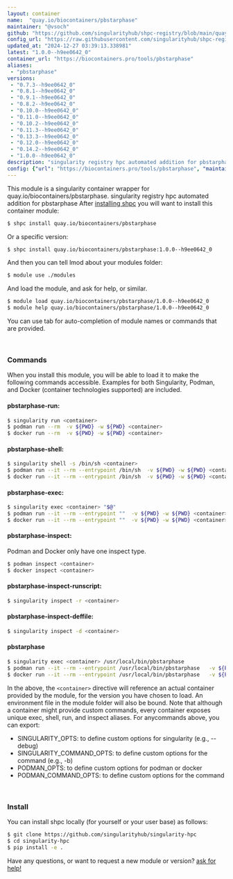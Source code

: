 ```yaml
---
layout: container
name:  "quay.io/biocontainers/pbstarphase"
maintainer: "@vsoch"
github: "https://github.com/singularityhub/shpc-registry/blob/main/quay.io/biocontainers/pbstarphase/container.yaml"
config_url: "https://raw.githubusercontent.com/singularityhub/shpc-registry/main/quay.io/biocontainers/pbstarphase/container.yaml"
updated_at: "2024-12-27 03:39:13.338981"
latest: "1.0.0--h9ee0642_0"
container_url: "https://biocontainers.pro/tools/pbstarphase"
aliases:
 - "pbstarphase"
versions:
 - "0.7.3--h9ee0642_0"
 - "0.8.1--h9ee0642_0"
 - "0.9.1--h9ee0642_0"
 - "0.8.2--h9ee0642_0"
 - "0.10.0--h9ee0642_0"
 - "0.11.0--h9ee0642_0"
 - "0.10.2--h9ee0642_0"
 - "0.11.3--h9ee0642_0"
 - "0.13.3--h9ee0642_0"
 - "0.12.0--h9ee0642_0"
 - "0.14.2--h9ee0642_0"
 - "1.0.0--h9ee0642_0"
description: "singularity registry hpc automated addition for pbstarphase"
config: {"url": "https://biocontainers.pro/tools/pbstarphase", "maintainer": "@vsoch", "description": "singularity registry hpc automated addition for pbstarphase", "latest": {"1.0.0--h9ee0642_0": "sha256:26dac2f98f86f629dff50376af6dbe6d26cc5a128f0a5e1d8934070b7d117e59"}, "tags": {"0.7.3--h9ee0642_0": "sha256:37a9f7c48cc4fd17cef5f5ca8f11d3dac57c903f77cc0da423299c144e61dae9", "0.8.1--h9ee0642_0": "sha256:4f0c93013ea154357a42104d8e75d5c75bae7efd7ad6a65b2d82d7707abd4047", "0.9.1--h9ee0642_0": "sha256:ba9674fe27d48191a9ff2f584c690e87c5a40bb2dec96c4a035be96933f40ba9", "0.8.2--h9ee0642_0": "sha256:30abee6f17e3c545e9ba769610a1625e59578c46797e9a929a727d9144995688", "0.10.0--h9ee0642_0": "sha256:12c973e365be416a363b5464fb167b902245b83a4bf892daac64a6e1241f8719", "0.11.0--h9ee0642_0": "sha256:e9593afb0d6160698b874fd6d6f93984f588afe83bc0303bf692d0de7c10f58d", "0.10.2--h9ee0642_0": "sha256:6ea93397bfc1d15717919fe13a0b0e9d54f2cde40a378b812f886c1e9a29f2c7", "0.11.3--h9ee0642_0": "sha256:2034ef85cfc489b9773dda2c3c438faf8e481078d4169fa9c49eb537162f0891", "0.13.3--h9ee0642_0": "sha256:8460f033571737efbd7771779222a623ba6462be01b4e806b61017d9eb69f688", "0.12.0--h9ee0642_0": "sha256:140fd15e77baf10a73757bf88d5381ce161dbee8afce259dbd23017f9caf4a43", "0.14.2--h9ee0642_0": "sha256:a5668bb0b2b87b535fb54fbd120ec5d6aca58b33a77906de0e4e8454d4fe5d82", "1.0.0--h9ee0642_0": "sha256:26dac2f98f86f629dff50376af6dbe6d26cc5a128f0a5e1d8934070b7d117e59"}, "docker": "quay.io/biocontainers/pbstarphase", "aliases": {"pbstarphase": "/usr/local/bin/pbstarphase"}}
---
```


This module is a singularity container wrapper for quay.io/biocontainers/pbstarphase.
singularity registry hpc automated addition for pbstarphase
After [installing shpc](#install) you will want to install this container module:


```bash
$ shpc install quay.io/biocontainers/pbstarphase
```

Or a specific version:

```bash
$ shpc install quay.io/biocontainers/pbstarphase:1.0.0--h9ee0642_0
```

And then you can tell lmod about your modules folder:

```bash
$ module use ./modules
```

And load the module, and ask for help, or similar.

```bash
$ module load quay.io/biocontainers/pbstarphase/1.0.0--h9ee0642_0
$ module help quay.io/biocontainers/pbstarphase/1.0.0--h9ee0642_0
```

You can use tab for auto-completion of module names or commands that are provided.

<br>

### Commands

When you install this module, you will be able to load it to make the following commands accessible.
Examples for both Singularity, Podman, and Docker (container technologies supported) are included.

#### pbstarphase-run:

```bash
$ singularity run <container>
$ podman run --rm  -v ${PWD} -w ${PWD} <container>
$ docker run --rm  -v ${PWD} -w ${PWD} <container>
```

#### pbstarphase-shell:

```bash
$ singularity shell -s /bin/sh <container>
$ podman run --it --rm --entrypoint /bin/sh  -v ${PWD} -w ${PWD} <container>
$ docker run --it --rm --entrypoint /bin/sh  -v ${PWD} -w ${PWD} <container>
```

#### pbstarphase-exec:

```bash
$ singularity exec <container> "$@"
$ podman run --it --rm --entrypoint ""  -v ${PWD} -w ${PWD} <container> "$@"
$ docker run --it --rm --entrypoint ""  -v ${PWD} -w ${PWD} <container> "$@"
```

#### pbstarphase-inspect:

Podman and Docker only have one inspect type.

```bash
$ podman inspect <container>
$ docker inspect <container>
```

#### pbstarphase-inspect-runscript:

```bash
$ singularity inspect -r <container>
```

#### pbstarphase-inspect-deffile:

```bash
$ singularity inspect -d <container>
```


#### pbstarphase

```bash
$ singularity exec <container> /usr/local/bin/pbstarphase
$ podman run --it --rm --entrypoint /usr/local/bin/pbstarphase   -v ${PWD} -w ${PWD} <container> -c " $@"
$ docker run --it --rm --entrypoint /usr/local/bin/pbstarphase   -v ${PWD} -w ${PWD} <container> -c " $@"
```



In the above, the `<container>` directive will reference an actual container provided
by the module, for the version you have chosen to load. An environment file in the
module folder will also be bound. Note that although a container
might provide custom commands, every container exposes unique exec, shell, run, and
inspect aliases. For anycommands above, you can export:

 - SINGULARITY_OPTS: to define custom options for singularity (e.g., --debug)
 - SINGULARITY_COMMAND_OPTS: to define custom options for the command (e.g., -b)
 - PODMAN_OPTS: to define custom options for podman or docker
 - PODMAN_COMMAND_OPTS: to define custom options for the command

<br>

### Install

You can install shpc locally (for yourself or your user base) as follows:

```bash
$ git clone https://github.com/singularityhub/singularity-hpc
$ cd singularity-hpc
$ pip install -e .
```

Have any questions, or want to request a new module or version? [ask for help!](https://github.com/singularityhub/singularity-hpc/issues)